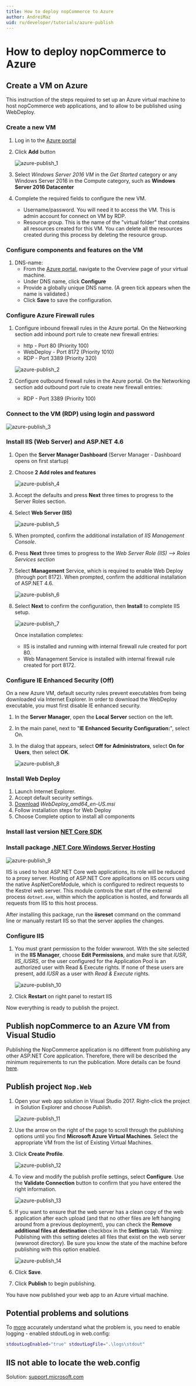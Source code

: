 ```yaml
---
title: How to deploy nopCommerce to Azure
author: AndreiMaz
uid: ru/developer/tutorials/azure-publish
---
```

# How to deploy nopCommerce to Azure

## Create a VM on Azure

This instruction of the steps required to set up an Azure virtual machine to host nopCommerce web applications, and to allow to be published using WebDeploy.

### Create a new VM

1. Log in to the [Azure portal](https://portal.azure.com/)
1. Click **Add** button

    ![azure-publish_1](_static/azure-publish/azure-publish_1.png)

1. Select *Windows Server 2016 VM* in the *Get Started* category or any Windows Server 2016 in the Compute category, such as **Windows Server 2016 Datacenter**
1. Complete the required fields to configure the new VM.
    - Username/password. You will need it to access the VM. This is admin account for connect on VM by RDP.
    - Resource group. This is the name of the "virtual folder" that contains all resources created for this VM. You can delete all the resources created during this process by deleting the resource group.

### Configure components and features on the VM

1. DNS-name:
    - From the [Azure portal](https://portal.azure.com/), navigate to the Overview page of your virtual machine.
    - Under DNS name, click **Configure**
    - Provide a globally unique DNS name. (A green tick appears when the name is validated.)
    - Click **Save** to save the configuration.

### Configure Azure Firewall rules

1. Configure inbound firewall rules in the Azure portal. On the Networking section add inbound port rule to create new firewall entries:
    - http - Port 80 (Priority 100)
    - WebDeploy - Port 8172 (Priority 1010)
    - RDP - Port 3389 (Priority 320)

    ![azure-publish_2](_static/azure-publish/azure-publish_2.png)

2. Configure outbound firewall rules in the Azure portal. On the Networking section add outbound port rule to create new firewall entries:
    - RDP - Port 3389 (Priority 100)

### Connect to the VM (RDP) using login and password

![azure-publish_3](_static/azure-publish/azure-publish_3.png)

### Install IIS (Web Server) and ASP.NET 4.6

1. Open the **Server Manager Dashboard** (Server Manager - Dashboard opens on first startup)
1. Choose **2 Add roles and features**

    ![azure-publish_4](_static/azure-publish/azure-publish_4.png)

1. Accept the defaults and press **Next** three times to progress to the Server Roles section.
1. Select **Web Server (IIS)**

    ![azure-publish_5](_static/azure-publish/azure-publish_5.png)

1. When prompted, confirm the additional installation of *IIS Management Console*.
1. Press **Next** three times to progress to the *Web Server Role (IIS) --> Roles Services section*
1. Select **Management** Service, which is required to enable Web Deploy (through port 8172). When prompted, confirm the additional installation of ASP.NET 4.6.

    ![azure-publish_6](_static/azure-publish/azure-publish_6.png)

1. Select **Next** to confirm the configuration, then **Install** to complete IIS setup.

    ![azure-publish_7](_static/azure-publish/azure-publish_7.png)

    Once installation completes:
    - IIS is installed and running with internal firewall rule created for port 80.
    - Web Management Service is installed with internal firewall rule created for port 8172.

### Configure IE Enhanced Security (Off)

On a new Azure VM, default security rules prevent executables from being downloaded via Internet Explorer. In order to download the WebDeploy executable, you must first disable IE enhanced security.

1. In the **Server Manager**, open the **Local Server** section on the left.
1. In the main panel, next to "**IE Enhanced Security Configuration:**", select On.
1. In the dialog that appears, select **Off for Administrators**, select **On for Users**, then select **OK**.

    ![azure-publish_8](_static/azure-publish/azure-publish_8.png)

### Install Web Deploy

1. Launch Internet Explorer.
1. Accept default security settings.
1. [Download](https://www.microsoft.com/download/details.aspx?id=43717) *WebDeploy_amd64_en-US.msi*
1. Follow installation steps for Web Deploy
1. Choose Complete option to install all components

### Install last version [NET Core SDK](https://www.microsoft.com/net/download/all)

### Install package [.NET Core Windows Server Hosting](https://www.microsoft.com/net/download/all)

![azure-publish_9](_static/azure-publish/azure-publish_9.png)

IIS is used to host ASP.NET Core web applications, its role will be reduced to a proxy server. Hosting of ASP.NET Core applications on IIS occurs using the native AspNetCoreModule, which is configured to redirect requests to the Kestrel web server. This module controls the start of the external process `dotnet.exe`, within which the application is hosted, and forwards all requests from IIS to this host process.

After installing this package, run the **iisreset** command on the command line or manually restart IIS so that the server applies the changes.

### Configure IIS

1. You must grant permission to the folder wwwroot. With the site selected in the **IIS Manager**, choose **Edit Permissions**, and make sure that *IUSR*, *IIS_IUSRS*, or the user configured for the Application Pool is an authorized user with Read & Execute rights. If none of these users are present, add *IUSR* as a user with *Read & Execute* rights.

    ![azure-publish_10](_static/azure-publish/azure-publish_10.png)

1. Click **Restart** on right panel to restart IIS

Now everything is ready to publish the project.

## Publish nopCommerce to an Azure VM from Visual Studio

Publishing the NopCommerce application is no different from publishing any other ASP.NET Core application. Therefore, there will be described the minimum requirements to run the publication. More details can be found [here](https://docs.microsoft.com/aspnet/core/tutorials/publish-to-azure-webapp-using-vs?view=aspnetcore-2.1#deploy-the-app-to-azure).

## Publish project `Nop.Web`

1. Open your web app solution in Visual Studio 2017. Right-click the project in Solution Explorer and choose *Publish*.

    ![azure-publish_11](_static/azure-publish/azure-publish_11.png)

1. Use the arrow on the right of the page to scroll through the publishing options until you find **Microsoft Azure Virtual Machines**. Select the appropriate VM from the list of Existing Virtual Machines.
1. Click **Create Profile**.

    ![azure-publish_12](_static/azure-publish/azure-publish_12.png)

1. To view and modify the publish profile settings, select **Configure**. Use the **Validate Connection** button to confirm that you have entered the right information.

    ![azure-publish_13](_static/azure-publish/azure-publish_13.png)

1. If you want to ensure that the web server has a clean copy of the web application after each upload (and that no other files are left hanging around from a previous deployment), you can check the **Remove additional files at destination** checkbox in the **Settings** tab. Warning: Publishing with this setting deletes all files that exist on the web server (wwwroot directory). Be sure you know the state of the machine before publishing with this option enabled.

    ![azure-publish_14](_static/azure-publish/azure-publish_14.png)

1. Click **Save**.
1. Click **Publish** to begin publishing.

You have now published your web app to an Azure virtual machine.

## Potential problems and solutions

To [more](https://docs.microsoft.com/aspnet/core/host-and-deploy/aspnet-core-module?view=aspnetcore-2.0) accurately understand what the problem is, you need to enable logging - enabled stdoutLog in web.config:

```sh
stdoutLogEnabled="true" stdoutLogFile=".\logs\stdout"
```

## IIS not able to locate the web.config

Solution:  [support.microsoft.com](http://support.microsoft.com/kb/942055)
